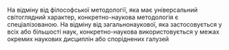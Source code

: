 На відміну від філософської методології, яка має універсальний світоглядний
характер, конкретно-наукова методологія є спеціалізованою. На відміну від
загальнонаукової, яка застосовується у всіх або більшості наук, конкретно-наукова
використовується у межах окремих наукових дисциплін або споріднених
галузей